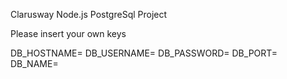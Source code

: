 Clarusway
Node.js PostgreSql Project

Please insert your own keys

DB_HOSTNAME=
DB_USERNAME=
DB_PASSWORD=
DB_PORT=
DB_NAME=